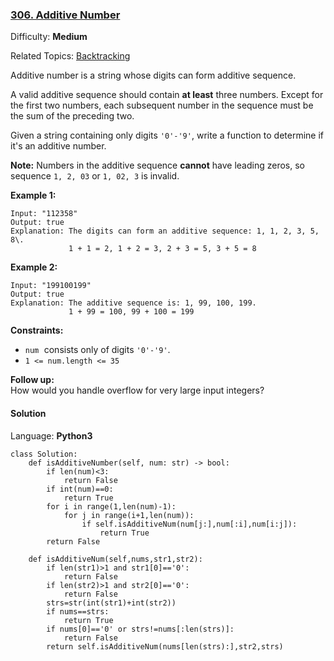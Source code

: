 ### [306\. Additive Number](https://leetcode.com/problems/additive-number/)

Difficulty: **Medium**  

Related Topics: [Backtracking](https://leetcode.com/tag/backtracking/)


Additive number is a string whose digits can form additive sequence.

A valid additive sequence should contain **at least** three numbers. Except for the first two numbers, each subsequent number in the sequence must be the sum of the preceding two.

Given a string containing only digits `'0'-'9'`, write a function to determine if it's an additive number.

**Note:** Numbers in the additive sequence **cannot** have leading zeros, so sequence `1, 2, 03` or `1, 02, 3` is invalid.

**Example 1:**

```
Input: "112358"
Output: true
Explanation: The digits can form an additive sequence: 1, 1, 2, 3, 5, 8\. 
             1 + 1 = 2, 1 + 2 = 3, 2 + 3 = 5, 3 + 5 = 8
```

**Example 2:**

```
Input: "199100199"
Output: true
Explanation: The additive sequence is: 1, 99, 100, 199. 
             1 + 99 = 100, 99 + 100 = 199
```

**Constraints:**

*   <font face="monospace" style="display: inline;">`num` </font>consists only of digits `'0'-'9'`.
*   `1 <= num.length <= 35`

**Follow up:**  
How would you handle overflow for very large input integers?


#### Solution

Language: **Python3**

```python3
class Solution:
    def isAdditiveNumber(self, num: str) -> bool:
        if len(num)<3:
            return False
        if int(num)==0:
            return True
        for i in range(1,len(num)-1):
            for j in range(i+1,len(num)):
                if self.isAdditiveNum(num[j:],num[:i],num[i:j]):
                    return True
        return False
                
    def isAdditiveNum(self,nums,str1,str2):
        if len(str1)>1 and str1[0]=='0':
            return False
        if len(str2)>1 and str2[0]=='0':
            return False
        strs=str(int(str1)+int(str2))
        if nums==strs:
            return True
        if nums[0]=='0' or strs!=nums[:len(strs)]:
            return False
        return self.isAdditiveNum(nums[len(strs):],str2,strs)
        
```